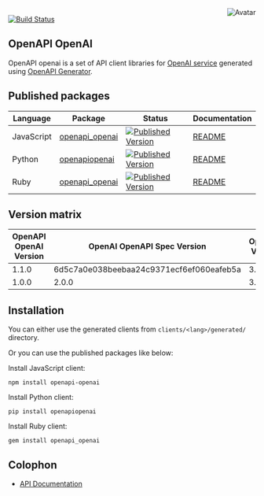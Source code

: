 <img align="right" src="https://raw.github.com/oapicf/openapi-openai/master/avatar.jpg" alt="Avatar"/>

[![Build Status](https://github.com/oapicf/openapi-openai/actions/workflows/ci-workflow.yaml/badge.svg)](https://github.com/oapicf/openapi-openai/actions/workflows/ci-workflow.yaml)
<br/>

OpenAPI OpenAI
--------------

OpenAPI openai is a set of API client libraries for [OpenAI service](https://beta.openai.com/docs/api-reference/introduction) generated using [OpenAPI Generator](https://openapi-generator.tech/).

Published packages
------------------

| Language | Package | Status | Documentation |
|----------|---------|--------|---------------|
| JavaScript | [openapi_openai]((http://www.npmjs.com/package/openapi_openai)) | [![Published Version](https://img.shields.io/npm/v/openapi_openai.svg)](http://www.npmjs.com/package/openapi_openai) | [README](https://github.com/oapicf/openapi-openai/blob/main/clients/javascript/generated/README.md) |
| Python | [openapiopenai]((https://pypi.python.org/pypi/openapiopenai)) | [![Published Version](https://img.shields.io/pypi/v/openapiopenai.svg)](https://pypi.python.org/pypi/openapiopenai) | [README](https://github.com/oapicf/openapi-openai/blob/main/clients/python/generated/README.md) |
| Ruby | [openapi_openai]((https://rubygems.org/gems/openapi_openai)) | [![Published Version](https://img.shields.io/gem/v/openapi_openai.svg)](https://rubygems.org/gems/openapi_openai) | [README](https://github.com/oapicf/openapi-openai/blob/main/clients/ruby/generated/README.md) |

Version matrix
--------------

| OpenAPI OpenAI Version | OpenAI OpenAPI Spec Version | OpenAPI Version | OpenAPI Generator Version |
|------------------------|-----------------------------|-----------------|---------------------------|
| 1.1.0 | 6d5c7a0e038beebaa24c9371ecf6ef060eafeb5a | 3.0.0 | 7.4.0 |
| 1.0.0 | 2.0.0 | 3.0.0 | 7.4.0 |

Installation
------------

You can either use the generated clients from `clients/<lang>/generated/` directory.

Or you can use the published packages like below:

Install JavaScript client:

    npm install openapi-openai

Install Python client:

    pip install openapiopenai

Install Ruby client:

    gem install openapi_openai

Colophon
--------

* [API Documentation](http://cliffano.github.io/openapi-openai/api/latest/)
